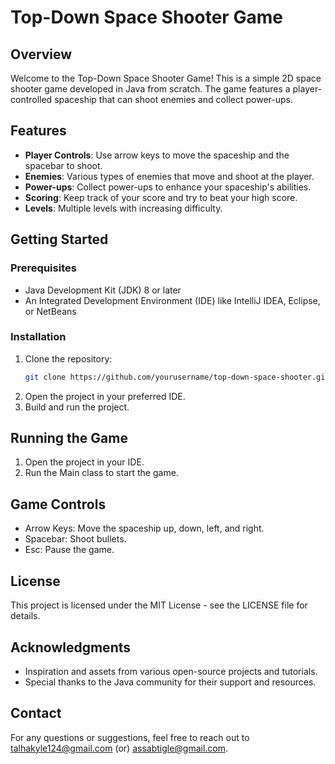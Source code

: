 # Top-Down Space Shooter Game

## Overview
Welcome to the Top-Down Space Shooter Game! This is a simple 2D space shooter game developed in Java from scratch. The game features a player-controlled spaceship that can shoot enemies and collect power-ups.

## Features
- **Player Controls**: Use arrow keys to move the spaceship and the spacebar to shoot.
- **Enemies**: Various types of enemies that move and shoot at the player.
- **Power-ups**: Collect power-ups to enhance your spaceship's abilities.
- **Scoring**: Keep track of your score and try to beat your high score.
- **Levels**: Multiple levels with increasing difficulty.

## Getting Started

### Prerequisites
- Java Development Kit (JDK) 8 or later
- An Integrated Development Environment (IDE) like IntelliJ IDEA, Eclipse, or NetBeans

### Installation
1. Clone the repository:
   ```sh
   git clone https://github.com/yourusername/top-down-space-shooter.git
2. Open the project in your preferred IDE.
3. Build and run the project.

## Running the Game
1. Open the project in your IDE.
2. Run the Main class to start the game.
   
## Game Controls
- Arrow Keys: Move the spaceship up, down, left, and right.
- Spacebar: Shoot bullets.
- Esc: Pause the game.

## License
This project is licensed under the MIT License - see the LICENSE file for details.

## Acknowledgments
- Inspiration and assets from various open-source projects and tutorials.
- Special thanks to the Java community for their support and resources.

## Contact
For any questions or suggestions, feel free to reach out to talhakyle124@gmail.com (or) assabtigle@gmail.com.

